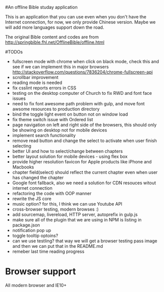 #An offline Bible studay application

This is an application that you can use even when you don't have the Internet connection, for now, we only provide Chinese version. Maybe we will add more languages support down the road.

The original Bible content and codes are from http://springbible.fhl.net/OfflineBible/offline.html

#TODOs
- fullscreen mode with chrome when click on black mode, check this and see if we can implement this in major browsers http://stackoverflow.com/questions/7836204/chrome-fullscreen-api
- scrollbar improvement
- reading mode is needed
- fix csslint reports errors in CSS
- testing on the desktop computer of Church to fix RWD and font face issues
- need to fix font awesome path problem with gulp, and move font awsome resources to production directory
- bind the toggle light event on button not on window load
- fix theme switch issue with Ordered list
- page navigation on left and right side of the browsers, this should only be showing on desktop not for mobile devices
- implement search functionality
- remove read button and change the select to activate when user finish selecting
- better UI and how to select/change between chapters
- better layout solution for mobile devices - using flex box
- provide higher resolution favicon for Apple products like iPhone and Macbooks
- chapter field(select) should reflect the current chapter even when user has changed the chapter
- Google font fallback, also we need a solution for CDN resouces witout internet connection
- refactoring the code with OOP manner
- rewrite the JS core
- music option? for this, I think we can use Youtube API
- cross-browser testing, modern browses :)
- add sourcemap, livereload, HTTP server, autoprefix in gulp.js
- make sure all of the plugin that we are using in NPM is listing in package.json
- notification pop up
- toggle tooltip optoins?
- can we use testling? that way we will get a browser testing pass image and then we can put that in the README.md
- remeber last time reading progress

# Browser support
All modern browser and IE10+
